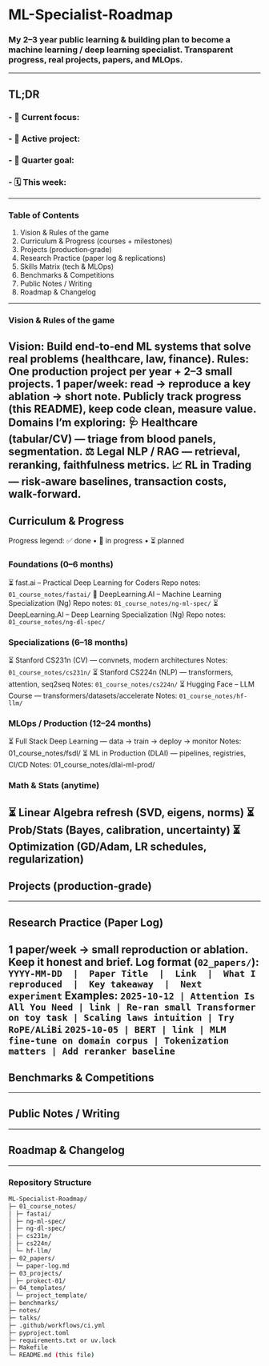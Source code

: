 # ML-Specialist-Roadmap
### My 2–3 year public learning & building plan to become a machine learning / deep learning specialist. Transparent progress, real projects, papers, and MLOps.
---
## TL;DR
### - 📌 Current focus:
### - 🧪 Active project:
### - 🎯 Quarter goal:
### - 🗓️ This week:
---
### Table of Contents
1. Vision & Rules of the game
2. Curriculum & Progress (courses + milestones)
3. Projects (production‑grade)
4. Research Practice (paper log & replications)
5. Skills Matrix (tech & MLOps)
6. Benchmarks & Competitions
7. Public Notes / Writing
8. Roadmap & Changelog
---
### Vision & Rules of the game
Vision: Build end‑to‑end ML systems that solve real problems (healthcare, law, finance).
Rules:
One production project per year + 2–3 small projects.
1 paper/week: read → reproduce a key ablation → short note.
Publicly track progress (this README), keep code clean, measure value.
Domains I’m exploring:
🩺 Healthcare (tabular/CV) — triage from blood panels, segmentation.
⚖️ Legal NLP / RAG — retrieval, reranking, faithfulness metrics.
📈 RL in Trading — risk‑aware baselines, transaction costs, walk‑forward.
---
## Curriculum & Progress
Progress legend: ✅ done • 🔄 in progress • ⏳ planned
### Foundations (0–6 months)
⏳ fast.ai – Practical Deep Learning for Coders
Repo notes: `01_course_notes/fastai/`
🔄 DeepLearning.AI – Machine Learning Specialization (Ng)
Repo notes: `01_course_notes/ng-ml-spec/`
⏳ DeepLearning.AI – Deep Learning Specialization (Ng)
Repo notes: `01_course_notes/ng-dl-spec/`
### Specializations (6–18 months)
⏳ Stanford CS231n (CV) — convnets, modern architectures
Notes: `01_course_notes/cs231n/`
⏳ Stanford CS224n (NLP) — transformers, attention, seq2seq
Notes: `01_course_notes/cs224n/`
⏳ Hugging Face – LLM Course — transformers/datasets/accelerate
Notes: `01_course_notes/hf-llm/`
### MLOps / Production (12–24 months)
⏳ Full Stack Deep Learning — data → train → deploy → monitor
Notes: 01_course_notes/fsdl/
⏳ ML in Production (DLAI) — pipelines, registries, CI/CD
Notes: 01_course_notes/dlai-ml-prod/
### Math & Stats (anytime)
⏳ Linear Algebra refresh (SVD, eigens, norms)
⏳ Prob/Stats (Bayes, calibration, uncertainty)
⏳ Optimization (GD/Adam, LR schedules, regularization)
---
## Projects (production‑grade)


---
## Research Practice (Paper Log)
1 paper/week → small reproduction or ablation. Keep it honest and brief.
Log format (`02_papers/`):
`YYYY‑MM‑DD  |  Paper Title  |  Link  |  What I reproduced  |  Key takeaway  |  Next experiment`
Examples:
`2025‑10‑12 | Attention Is All You Need | link | Re‑ran small Transformer on toy task | Scaling laws intuition | Try RoPE/ALiBi`
`2025‑10‑05 | BERT | link | MLM fine‑tune on domain corpus | Tokenization matters | Add reranker baseline`
---
## Benchmarks & Competitions


---
## Public Notes / Writing


---
## Roadmap & Changelog


---

### Repository Structure
```Bash
ML-Specialist-Roadmap/
├─ 01_course_notes/
│ ├─ fastai/
│ ├─ ng-ml-spec/
│ ├─ ng-dl-spec/
│ ├─ cs231n/
│ ├─ cs224n/
│ └─ hf-llm/
├─ 02_papers/
│ └─ paper-log.md
├─ 03_projects/
│ ├─ prokect-01/
├─ 04_templates/
│ └─ project_template/
├─ benchmarks/
├─ notes/
├─ talks/
├─ .github/workflows/ci.yml
├─ pyproject.toml
├─ requirements.txt or uv.lock
├─ Makefile
└─ README.md (this file)
```

